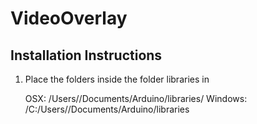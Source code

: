 # VideoOverlay

## Installation Instructions
1. Place the folders inside the folder libraries in

    OSX: /Users/<username>/Documents/Arduino/libraries/
    Windows: /C:/Users/<username>/Documents/Arduino/libraries
